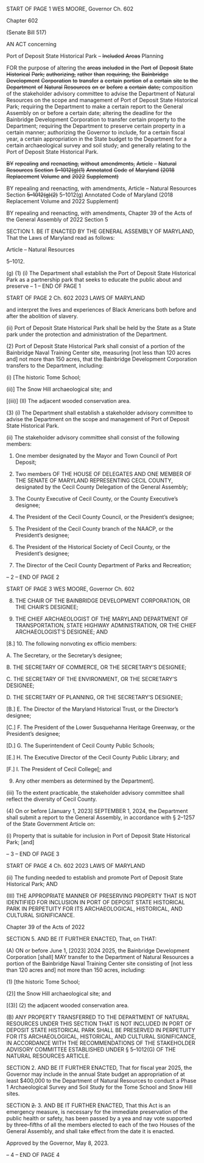 START OF PAGE 1
WES MOORE, Governor Ch. 602

Chapter 602

(Senate Bill 517)

AN ACT concerning

Port of Deposit State Historical Park – ~~Included~~ ~~Areas~~ Planning

FOR the purpose of altering the ~~areas~~ ~~included~~ ~~in~~ ~~the~~ ~~Port~~ ~~of~~ ~~Deposit~~ ~~State~~ ~~Historical~~ ~~Park;~~
~~authorizing,~~ ~~rather~~ ~~than~~ ~~requiring,~~ ~~the~~ ~~Bainbridge~~ ~~Development~~ ~~Corporation~~ ~~to~~
~~transfer~~ ~~a~~ ~~certain~~ ~~portion~~ ~~of~~ ~~a~~ ~~certain~~ ~~site~~ ~~to~~ ~~the~~ ~~Department~~ ~~of~~ ~~Natural~~ ~~Resources~~
~~on~~ ~~or~~ ~~before~~ ~~a~~ ~~certain~~ ~~date;~~ composition of the stakeholder advisory committee to
advise the Department of Natural Resources on the scope and management of Port
of Deposit State Historical Park; requiring the Department to make a certain report
to the General Assembly on or before a certain date; altering the deadline for the
Bainbridge Development Corporation to transfer certain property to the
Department; requiring the Department to preserve certain property in a certain
manner; authorizing the Governor to include, for a certain fiscal year, a certain
appropriation in the State budget to the Department for a certain archaeological
survey and soil study; and generally relating to the Port of Deposit State Historical
Park.

~~BY~~ ~~repealing~~ ~~and~~ ~~reenacting,~~ ~~without~~ ~~amendments,~~
~~Article~~ ~~–~~ ~~Natural~~ ~~Resources~~
~~Section~~ ~~5–1012(g)(1)~~
~~Annotated~~ ~~Code~~ ~~of~~ ~~Maryland~~
~~(2018~~ ~~Replacement~~ ~~Volume~~ ~~and~~ ~~2022~~ ~~Supplement)~~

BY repealing and reenacting, with amendments,
Article – Natural Resources
Section ~~5–1012(g)(2)~~ 5–1012(g)
Annotated Code of Maryland
(2018 Replacement Volume and 2022 Supplement)

BY repealing and reenacting, with amendments,
Chapter 39 of the Acts of the General Assembly of 2022
Section 5

SECTION 1. BE IT ENACTED BY THE GENERAL ASSEMBLY OF MARYLAND,
That the Laws of Maryland read as follows:

Article – Natural Resources

5–1012.

(g) (1) (i) The Department shall establish the Port of Deposit State
Historical Park as a partnership park that seeks to educate the public about and preserve
– 1 –
END OF PAGE 1

START OF PAGE 2
Ch. 602 2023 LAWS OF MARYLAND

and interpret the lives and experiences of Black Americans both before and after the
abolition of slavery.

(ii) Port of Deposit State Historical Park shall be held by the State
as a State park under the protection and administration of the Department.

(2) Port of Deposit State Historical Park shall consist of a portion of the
Bainbridge Naval Training Center site, measuring [not less than 120 acres and] not more
than 150 acres, that the Bainbridge Development Corporation transfers to the Department,
including:

(i) [The historic Tome School;

(ii)] The Snow Hill archaeological site; and

[(iii)] (II) The adjacent wooded conservation area.

(3) (i) The Department shall establish a stakeholder advisory
committee to advise the Department on the scope and management of Port of Deposit State
Historical Park.

(ii) The stakeholder advisory committee shall consist of the following
members:

1. One member designated by the Mayor and Town Council
of Port Deposit;

2. Two members OF THE HOUSE OF DELEGATES AND ONE
MEMBER OF THE SENATE OF MARYLAND REPRESENTING CECIL COUNTY, designated
by the Cecil County Delegation of the General Assembly;

3. The County Executive of Cecil County, or the County
Executive’s designee;

4. The President of the Cecil County Council, or the
President’s designee;

5. The President of the Cecil County branch of the NAACP,
or the President’s designee;

6. The President of the Historical Society of Cecil County, or
the President’s designee;

7. The Director of the Cecil County Department of Parks and
Recreation;

– 2 –
END OF PAGE 2

START OF PAGE 3
WES MOORE, Governor Ch. 602

8. THE CHAIR OF THE BAINBRIDGE DEVELOPMENT
CORPORATION, OR THE CHAIR’S DESIGNEE;

9. THE CHIEF ARCHAEOLOGIST OF THE MARYLAND
DEPARTMENT OF TRANSPORTATION, STATE HIGHWAY ADMINISTRATION, OR THE
CHIEF ARCHAEOLOGIST’S DESIGNEE; AND

[8.] 10. The following nonvoting ex officio members:

A. The Secretary, or the Secretary’s designee;

B. THE SECRETARY OF COMMERCE, OR THE
SECRETARY’S DESIGNEE;

C. THE SECRETARY OF THE ENVIRONMENT, OR THE
SECRETARY’S DESIGNEE;

D. THE SECRETARY OF PLANNING, OR THE
SECRETARY’S DESIGNEE;

[B.] E. The Director of the Maryland Historical Trust, or
the Director’s designee;

[C.] F. The President of the Lower Susquehanna Heritage
Greenway, or the President’s designee;

[D.] G. The Superintendent of Cecil County Public Schools;

[E.] H. The Executive Director of the Cecil County Public
Library; and

[F.] I. The President of Cecil College[; and

9. Any other members as determined by the Department].

(iii) To the extent practicable, the stakeholder advisory committee
shall reflect the diversity of Cecil County.

(4) On or before [January 1, 2023] SEPTEMBER 1, 2024, the Department
shall submit a report to the General Assembly, in accordance with § 2–1257 of the State
Government Article on:

(i) Property that is suitable for inclusion in Port of Deposit State
Historical Park; [and]

– 3 –
END OF PAGE 3

START OF PAGE 4
Ch. 602 2023 LAWS OF MARYLAND

(ii) The funding needed to establish and promote Port of Deposit
State Historical Park; AND

(III) THE APPROPRIATE MANNER OF PRESERVING PROPERTY
THAT IS NOT IDENTIFIED FOR INCLUSION IN PORT OF DEPOSIT STATE HISTORICAL
PARK IN PERPETUITY FOR ITS ARCHAEOLOGICAL, HISTORICAL, AND CULTURAL
SIGNIFICANCE.

Chapter 39 of the Acts of 2022

SECTION 5. AND BE IT FURTHER ENACTED, That, on THAT:

(A) ON or before June 1, [2023] 2024 2025, the Bainbridge Development
Corporation [shall] MAY transfer to the Department of Natural Resources a portion of the
Bainbridge Naval Training Center site consisting of [not less than 120 acres and] not more
than 150 acres, including:

(1) [the historic Tome School;

(2)] the Snow Hill archaeological site; and

[(3)] (2) the adjacent wooded conservation area.

(B) ANY PROPERTY TRANSFERRED TO THE DEPARTMENT OF NATURAL
RESOURCES UNDER THIS SECTION THAT IS NOT INCLUDED IN PORT OF DEPOSIT
STATE HISTORICAL PARK SHALL BE PRESERVED IN PERPETUITY FOR ITS
ARCHAEOLOGICAL, HISTORICAL, AND CULTURAL SIGNIFICANCE, IN ACCORDANCE
WITH THE RECOMMENDATIONS OF THE STAKEHOLDER ADVISORY COMMITTEE
ESTABLISHED UNDER § 5–1012(G) OF THE NATURAL RESOURCES ARTICLE.

SECTION 2. AND BE IT FURTHER ENACTED, That for fiscal year 2025, the
Governor may include in the annual State budget an appropriation of at least $400,000 to
the Department of Natural Resources to conduct a Phase 1 Archaeological Survey and Soil
Study for the Tome School and Snow Hill sites.

SECTION ~~2.~~ 3. AND BE IT FURTHER ENACTED, That this Act is an emergency
measure, is necessary for the immediate preservation of the public health or safety, has
been passed by a yea and nay vote supported by three–fifths of all the members elected to
each of the two Houses of the General Assembly, and shall take effect from the date it is
enacted.

Approved by the Governor, May 8, 2023.

– 4 –
END OF PAGE 4
